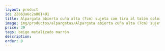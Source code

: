 ```yaml
---
layout: product
id: 22863a6c2a881491
title: Alpargata abierta cuña alta (7cm) sujeta con tira al talón color metalizado 
image: img/productos/alpargatas/Alpargata abierta cuña alta (7cm) sujeta con tira al talón color metalizado =39 =beige metalizado marrón.webp
price: 39 
tags: beige metalizado marrón
description: 
order: 0
---
```

